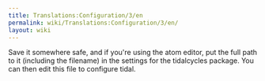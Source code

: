 ```yaml
---
title: Translations:Configuration/3/en
permalink: wiki/Translations:Configuration/3/en/
layout: wiki
---
```


Save it somewhere safe, and if you're using the atom editor, put the
full path to it (including the filename) in the settings for the
tidalcycles package. You can then edit this file to configure tidal.
